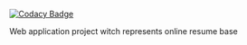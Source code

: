 
[![Codacy Badge](https://api.codacy.com/project/badge/Grade/124a508b0ba54ab89f22a5471cb70504)](https://www.codacy.com/app/EliseyCode/resumebase?utm_source=github.com&utm_medium=referral&utm_content=EliseyCode/resumedatabase&utm_campaign=badger)

Web application project witch represents online resume base